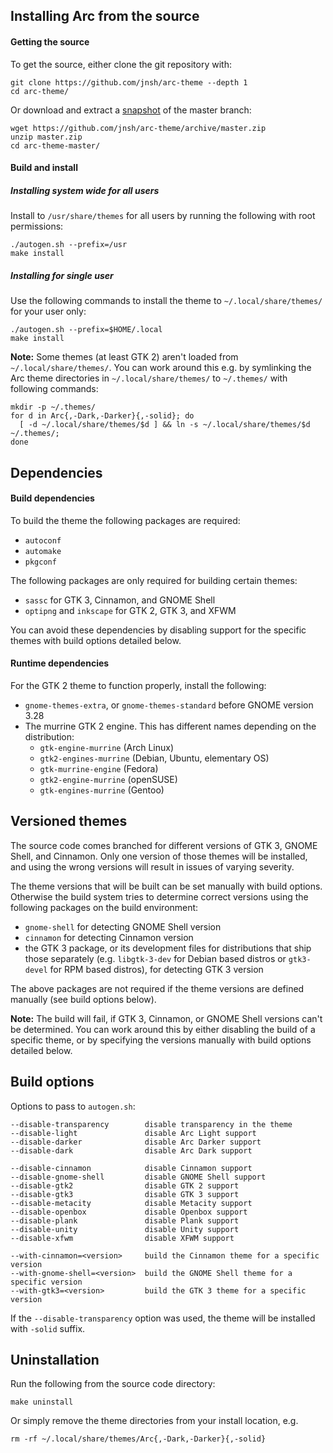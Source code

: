 ## Installing Arc from the source

#### Getting the source

To get the source, either clone the git repository with:

    git clone https://github.com/jnsh/arc-theme --depth 1
    cd arc-theme/

Or download and extract a [snapshot](https://github.com/jnsh/arc-theme/archive/master.zip) of the master branch:

    wget https://github.com/jnsh/arc-theme/archive/master.zip
    unzip master.zip
    cd arc-theme-master/

#### Build and install

##### Installing system wide for all users

Install to `/usr/share/themes` for all users by running the following with root permissions:

    ./autogen.sh --prefix=/usr
    make install

##### Installing for single user

Use the following commands to install the theme to `~/.local/share/themes/` for your user only:

    ./autogen.sh --prefix=$HOME/.local
    make install

**Note:** Some themes (at least GTK 2) aren't loaded from `~/.local/share/themes/`. You can work around this e.g. by symlinking the Arc theme directories in `~/.local/share/themes/` to `~/.themes/` with following commands:

    mkdir -p ~/.themes/
    for d in Arc{,-Dark,-Darker}{,-solid}; do
      [ -d ~/.local/share/themes/$d ] && ln -s ~/.local/share/themes/$d ~/.themes/;
    done

## Dependencies

#### Build dependencies

To build the theme the following packages are required:
* `autoconf`
* `automake`
* `pkgconf`

The following packages are only required for building certain themes:
* `sassc` for GTK 3, Cinnamon, and GNOME Shell
* `optipng` and `inkscape` for GTK 2, GTK 3, and XFWM

You can avoid these dependencies by disabling support for the specific themes with build options detailed below.

#### Runtime dependencies

For the GTK 2 theme to function properly, install the following:
* `gnome-themes-extra`, or `gnome-themes-standard` before GNOME version 3.28
* The murrine GTK 2 engine. This has different names depending on the distribution:
  * `gtk-engine-murrine` (Arch Linux)
  * `gtk2-engines-murrine` (Debian, Ubuntu, elementary OS)
  * `gtk-murrine-engine` (Fedora)
  * `gtk2-engine-murrine` (openSUSE)
  * `gtk-engines-murrine` (Gentoo)

## Versioned themes

The source code comes branched for different versions of GTK 3, GNOME Shell, and Cinnamon. Only one version of those themes will be installed, and using the wrong versions will result in issues of varying severity.

The theme versions that will be built can be set manually with build options. Otherwise the build system tries to determine correct versions using the following packages on the build environment:
* `gnome-shell` for detecting GNOME Shell version
* `cinnamon` for detecting Cinnamon version
* the GTK 3 package, or its development files for distributions that ship those separately (e.g. `libgtk-3-dev` for Debian based distros or `gtk3-devel` for RPM based distros), for detecting GTK 3 version

The above packages are not required if the theme versions are defined manually (see build options below).

**Note:** The build will fail, if GTK 3, Cinnamon, or GNOME Shell versions can't be determined. You can work around this by either disabling the build of a specific theme, or by specifying the versions manually with build options detailed below.

## Build options

Options to pass to `autogen.sh`:

    --disable-transparency        disable transparency in the theme
    --disable-light               disable Arc Light support
    --disable-darker              disable Arc Darker support
    --disable-dark                disable Arc Dark support

    --disable-cinnamon            disable Cinnamon support
    --disable-gnome-shell         disable GNOME Shell support
    --disable-gtk2                disable GTK 2 support
    --disable-gtk3                disable GTK 3 support
    --disable-metacity            disable Metacity support
    --disable-openbox             disable Openbox support
    --disable-plank               disable Plank support
    --disable-unity               disable Unity support
    --disable-xfwm                disable XFWM support

    --with-cinnamon=<version>     build the Cinnamon theme for a specific version
    --with-gnome-shell=<version>  build the GNOME Shell theme for a specific version
    --with-gtk3=<version>         build the GTK 3 theme for a specific version

If the `--disable-transparency` option was used, the theme will be installed with `-solid` suffix.

## Uninstallation

Run the following from the source code directory:

    make uninstall

Or simply remove the theme directories from your install location, e.g.

    rm -rf ~/.local/share/themes/Arc{,-Dark,-Darker}{,-solid}
